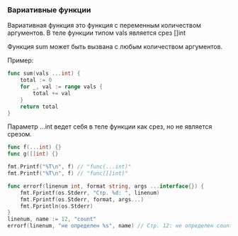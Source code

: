 ### Вариативные функции

Вариативная функция это функция с переменным количеством аргументов.
В теле функции типом vals является срез []int

Функция sum может быть вызвана с любым количеством аргументов.

Пример:
```go
func sum(vals ...int) {
	total := 0
	for _, val := range vals {
	    total += val	
    }
	return total
}
```

Параметр ...int ведет себя в теле функции как срез, но не является срезом.
```go
func f(...int) {}
func g([]int) {}

fmt.Printf("%T\n", f) // "func(...int)"
fmt.Printf("%T\n", f) // "func([]int)" 
```


```go
func errorf(linenum int, format string, args ...interface{}) {
	fmt.Fprintf(os.Stderr, "Стр. %d: ", linenum)
	fmt.Fprintf(os.Stderr, format, args...)
	fmt.Fprintln(os.Stderr) 
}
linenum, name := 12, "count"
errorf(linenum, "не определен %s", name) // Стр. 12: не определен count
```